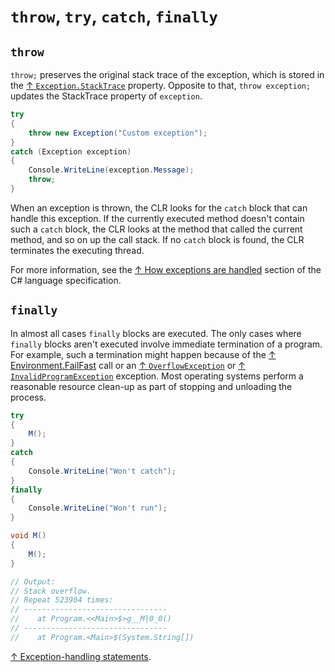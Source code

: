 # `throw`, `try`, `catch`, `finally`

## `throw`

`throw;` preserves the original stack trace of the exception, which is stored in the [↑ `Exception.StackTrace`](https://learn.microsoft.com/en-us/dotnet/api/system.exception.stacktrace) property. Opposite to that, `throw exception;` updates the StackTrace property of `exception`.

```csharp
try
{
    throw new Exception("Custom exception");
}
catch (Exception exception)
{
    Console.WriteLine(exception.Message);
    throw;
}
```

When an exception is thrown, the CLR looks for the `catch` block that can handle this exception. If the currently executed method doesn't contain such a `catch` block, the CLR looks at the method that called the current method, and so on up the call stack. If no `catch` block is found, the CLR terminates the executing thread.

For more information, see the [↑ How exceptions are handled](https://learn.microsoft.com/en-us/dotnet/csharp/language-reference/language-specification/exceptions#214-how-exceptions-are-handled) section of the C# language specification.

## `finally`

In almost all cases `finally` blocks are executed. The only cases where `finally` blocks aren't executed involve immediate termination of a program. For example, such a termination might happen because of the [↑ Environment.FailFast](https://learn.microsoft.com/en-us/dotnet/api/system.environment.failfast) call or an [↑ `OverflowException`](https://learn.microsoft.com/en-us/dotnet/api/system.overflowexception) or [↑ `InvalidProgramException`](https://learn.microsoft.com/en-us/dotnet/api/system.invalidprogramexception) exception. Most operating systems perform a reasonable resource clean-up as part of stopping and unloading the process.

```csharp
try
{
    M();
}
catch
{
    Console.WriteLine("Won't catch");
}
finally
{
    Console.WriteLine("Won't run");
}

void M()
{
    M();
}

// Output:
// Stack overflow.
// Repeat 523904 times:
// --------------------------------
//    at Program.<<Main>$>g__M|0_0()
// --------------------------------
//    at Program.<Main>$(System.String[])
```

[↑ Exception-handling statements](https://learn.microsoft.com/en-us/dotnet/csharp/language-reference/statements/exception-handling-statements).
